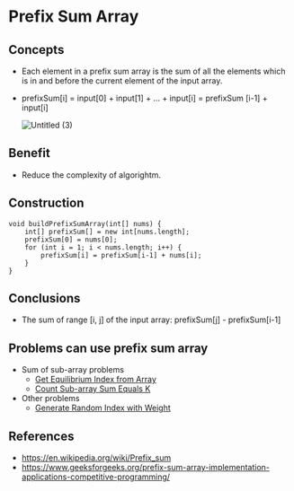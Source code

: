 # Prefix Sum Array

## Concepts
- Each element in a prefix sum array is the sum of all the elements which is in and before the current element of the input array.
- prefixSum[i] = input[0] + input[1] + ... + input[i] = prefixSum [i-1] + input[i]

  ![Untitled (3)](https://user-images.githubusercontent.com/8989447/115646395-4b51f080-a2df-11eb-9fd4-21315870d887.png)

## Benefit
- Reduce the complexity of algorightm.

## Construction
```
void buildPrefixSumArray(int[] nums) {
    int[] prefixSum[] = new int[nums.length];
    prefixSum[0] = nums[0];
    for (int i = 1; i < nums.length; i++) {
        prefixSum[i] = prefixSum[i-1] + nums[i];
    }
}
```

## Conclusions
- The sum of range [i, j] of the input array: prefixSum[j] - prefixSum[i-1]

## Problems can use prefix sum array
- Sum of sub-array problems
   - [Get Equilibrium Index from Array]()
   - [Count Sub-array Sum Equals K]()
- Other problems
   - [Generate Random Index with Weight]()

## References
- https://en.wikipedia.org/wiki/Prefix_sum
- https://www.geeksforgeeks.org/prefix-sum-array-implementation-applications-competitive-programming/
